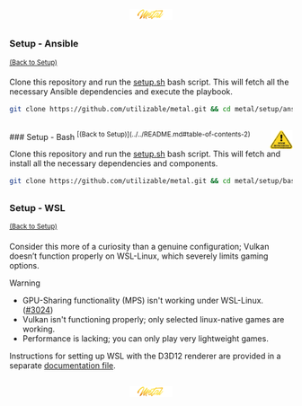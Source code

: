 <div align="center">
   <img src="../../.media/asset/badge/asset_badge_project_backgroundless.png" width="15%" height="auto"/>
</div>

##
<!---
#####################################################
# Setup - Ansible
#####################################################
--->
### Setup - Ansible
<sup>[(Back to Setup)](../../README.md#table-of-contents-2)</sup>
<br>
<!--- CONTENT --->

Clone this repository and run the [setup.sh](./setup/ansible/setup.sh) bash script. This will fetch all the necessary Ansible dependencies and execute the playbook.

```sh
git clone https://github.com/utilizable/metal.git && cd metal/setup/ansible && ./setup.sh
```

##
<img src="../../.media/asset/helper/asset_helper_wip.png" align="right" width="8%" height="auto"/>
<!---
#####################################################
Setup - Bash
#####################################################
--->
### Setup - Bash
<sup>[(Back to Setup)](../../README.md#table-of-contents-2)</sup>
<br>
<!--- CONTENT --->

Clone this repository and run the [setup.sh](./setup/setup/bash/setup.sh) bash script. This will fetch and install all the necessary dependencies and components.

```sh
git clone https://github.com/utilizable/metal.git && cd metal/setup/bash && ./setup.sh
```

##
<!---
#####################################################
Setup - WSL
#####################################################
--->
### Setup - WSL
<sup>[(Back to Setup)](../../README.md#table-of-contents-2)</sup>
<br>
<!--- CONTENT --->

Consider this more of a curiosity than a genuine configuration; Vulkan doesn’t function properly on WSL-Linux, which severely limits gaming options.

> [!WARNING]  
> - GPU-Sharing functionality (MPS) isn't working under WSL-Linux. ([#3024](https://github.com/canonical/microk8s/issues/3024))
> - Vulkan isn't functioning properly; only selected linux-native games are working.
> - Performance is lacking; you can only play very lightweight games.

Instructions for setting up WSL with the D3D12 renderer are provided in a separate [documentation file](./WSL.md).

##

<div align="center">
   <img src="../../.media/asset/badge/asset_badge_project_backgroundless.png" width="15%" height="auto"/>
</div>
